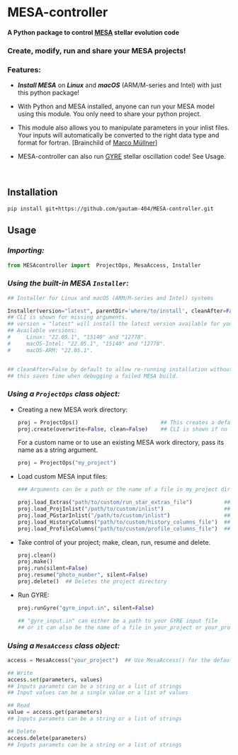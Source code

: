 # MESA-controller

<!-- <a href="https://zenodo.org/badge/latestdoi/589065195"><img src="https://zenodo.org/badge/589065195.svg" alt="DOI" width=150></a> -->

#### A Python package to control [MESA](https://github.com/MESAHub/mesa) stellar evolution code


### Create, modify, run and share your MESA projects!  

### Features:

  * ***Install MESA*** on ***Linux*** and ***macOS*** (ARM/M-series and Intel) with just this python package!

  * With Python and MESA installed, anyone can run your MESA model using this module. You only need to share your python project.

  * This module also allows you to manipulate parameters in your inlist files. Your inputs will automatically be converted to the right data type and format for fortran. [Brainchild of [Marco Müllner](https://github.com/MarcoMuellner/PyMesaHandler)]

  * MESA-controller can also run [GYRE](https://github.com/rhdtownsend/gyre) stellar oscillation code! See Usage.



<br>

## Installation
```
pip install git+https://github.com/gautam-404/MESA-controller.git
```

## Usage

### ***Importing:***
  ```python
  from MESAcontroller import  ProjectOps, MesaAccess, Installer
  ```
  
  
### ***Using the built-in MESA `Installer`:***
  ```python
  ## Installer for Linux and macOS (ARM/M-series and Intel) systems
  
  Installer(version="latest", parentDir='where/to/install', cleanAfter=False )     
  ## CLI is shown for missing arguments.  
  ## version = "latest" will install the latest version available for your system.
  ## Available versions: 
  #     Linux: "22.05.1", "15140" and "12778".
  #     macOS-Intel: "22.05.1", "15140" and "12778".  
  #     macOS-ARM: "22.05.1".
 
  
  ## cleanAfter=False by default to allow re-running installation without removing downloaded files, 
  ## this saves time when debugging a failed MESA build.
  ```
  
### ***Using a `ProjectOps` class object:***
  * Creating a new MESA work directory:
    ```python
    proj = ProjectOps()                          ## This creates a default project directory named 'work'
    proj.create(overwrite=False, clean=False)    ## CLI is shown if no arguments are passed                       
    ```
    For a custom name or to use an existing MESA work directory, pass its name as a string argument.
    ```python
    proj = ProjectOps("my_project")
    ```
  * Load custom MESA input files:
    ```python
    ### Arguments can be a path or the name of a file in my_project directory ###
    
    proj.load_Extras("path/to/custom/run_star_extras_file")          ## Load custom run_star_extras.f90
    proj.load_ProjInlist("/path/to/custom/inlist")                   ## Load custom inlist_pgstar   
    proj.load_PGstarInlist("/path/to/custom/inlist")                 ## Load custom inlist_pgstar
    proj.load_HistoryColumns("path/to/custom/history_columns_file")  ## Load custom history_columns
    proj.load_ProfileColumns("path/to/custom/profile_columns_file")  ## Load custom profile_columns
    ```
    
  * Take control of your project; make, clean, run, resume and delete.
    ```python
    proj.clean()
    proj.make()
    proj.run(silent=False)
    proj.resume("photo_number", silent=False)
    proj.delete()  ## Deletes the project directory
    ```
    
  * Run GYRE:
    ```python
    proj.runGyre("gyre_input.in", silent=False)  
    
    ## "gyre_input.in" can either be a path to your GYRE input file
    ## or it can also be the name of a file in your_project or your_project/LOGS directory
    ```

### ***Using a `MesaAccess` class object:***
  ```python
  access = MesaAccess("your_project")  ## Use MesaAccess() for the default project name 'work'

  ## Write
  access.set(parameters, values)              
  ## Inputs paramets can be a string or a list of strings
  ## Input values can be a single value or a list of values
  
  ## Read
  value = access.get(parameters)   
  ## Inputs paramets can be a string or a list of strings

  ## Delete
  access.delete(parameters)
  ## Inputs paramets can be a string or a list of strings
  ```
